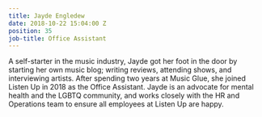 ```yaml
---
title: Jayde Engledew
date: 2018-10-22 15:04:00 Z
position: 35
job-title: Office Assistant
---
```


A self-starter in the music industry, Jayde got her foot in the door by starting her own music blog; writing reviews, attending shows, and interviewing artists. After spending two years at Music Glue, she joined Listen Up in 2018 as the Office Assistant. Jayde is an advocate for mental health and the LGBTQ community, and works closely with the HR and Operations team to ensure all employees at Listen Up are happy.